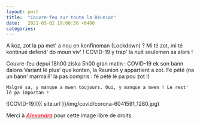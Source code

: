 ```yaml
---
layout: post
title:  "Couvre-feu sur toute la Réunion"
date:   2021-03-02 19:00:30 +0400
categories: 
---
```

<!---

You’ll find this post in your `_posts` directory. Go ahead and edit it and re-build the site to see your changes. You can rebuild the site in many different ways, but the most common way is to run `jekyll serve`, which launches a web server and auto-regenerates your site when a file is updated.

Jekyll requires blog post files to be named according to the following format:

`YEAR-MONTH-DAY-title.MARKUP`

Where `YEAR` is a four-digit number, `MONTH` and `DAY` are both two-digit numbers, and `MARKUP` is the file extension representing the format used in the file. After that, include the necessary front matter. Take a look at the source for this post to get an idea about how it works.

Jekyll also offers powerful support for code snippets:

{% highlight ruby %}
def print_hi(name)
  puts "Hi, #{name}"
end
print_hi('Tom')
#=> prints 'Hi, Tom' to STDOUT.
{% endhighlight %}

Check out the [Jekyll docs][jekyll-docs] for more info on how to get the most out of Jekyll. File all bugs/feature requests at [Jekyll’s GitHub repo][jekyll-gh]. If you have questions, you can ask them on [Jekyll Talk][jekyll-talk].

[jekyll-docs]: https://jekyllrb.com/docs/home
[jekyll-gh]:   https://github.com/jekyll/jekyll
[jekyll-talk]: https://talk.jekyllrb.com/

--->


A koz, zot la pa met' a nou en konfineman (Lockdown) ? Mi té zot, mi té kontinué defend' do moun viv' ! COVID-19 y trap' la nuit seulemen sa alors ! 

Couvre-feu depui 18h00 ziska 5h00 gran matin : COVID-19 ek son bann dalons Variant lé plus' que kontan, la Reunion y appartient a zot. Fé pété (na un bann' marmaill' la pas compris : fé pété lé pa pou zot !)


`Malgré sa, y manque a mwen toujours. Oui, y manque a mwen ! Le rest' lé pa importan !`

![COVID-19]({{ site.url }}/img/covid/corona-6041591_1280.jpg)

Merci à <a href="https://pixabay.com/fr/users/alexandra_koch-621802/?tab=popular" target="_blank"><span style="color:  #ff3349">***Alexandra***</span></a>  pour cette image libre de droits.

